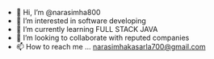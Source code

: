 - 👋 Hi, I’m @narasimha800
- 👀 I’m interested in software developing
- 🌱 I’m currently learning FULL STACK JAVA
- 💞️ I’m looking to collaborate with reputed companies
- 📫 How to reach me ... narasimhakasarla700@gmail.com

<!---
narasimha800/narasimha800 is a ✨ special ✨ repository because its `README.md` (this file) appears on your GitHub profile.
You can click the Preview link to take a look at your changes.
--->
